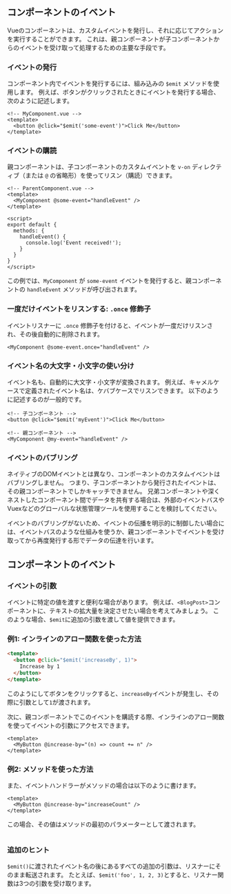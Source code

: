 ## コンポーネントのイベント
Vueのコンポーネントは、カスタムイベントを発行し、それに応じてアクションを実行することができます。
これは、親コンポーネントが子コンポーネントからのイベントを受け取って処理するための主要な手段です。
### イベントの発行
コンポーネント内でイベントを発行するには、組み込みの `$emit` メソッドを使用します。
例えば、ボタンがクリックされたときにイベントを発行する場合、次のように記述します。
```vue
<!-- MyComponent.vue -->
<template>
  <button @click="$emit('some-event')">Click Me</button>
</template>
```
### イベントの購読
親コンポーネントは、子コンポーネントのカスタムイベントを `v-on` ディレクティブ（または `@` の省略形）を使ってリスン（購読）できます。
```vue
<!-- ParentComponent.vue -->
<template>
  <MyComponent @some-event="handleEvent" />
</template>

<script>
export default {
  methods: {
    handleEvent() {
      console.log('Event received!');
    }
  }
}
</script>
```

この例では、`MyComponent` が `some-event` イベントを発行すると、親コンポーネントの `handleEvent` メソッドが呼び出されます。
### 一度だけイベントをリスンする: `.once` 修飾子
イベントリスナーに `.once` 修飾子を付けると、イベントが一度だけリスンされ、その後自動的に削除されます。

```vue
<MyComponent @some-event.once="handleEvent" />
```
### イベント名の大文字・小文字の使い分け
イベント名も、自動的に大文字・小文字が変換されます。
例えば、キャメルケースで定義されたイベント名は、ケバブケースでリスンできます。
以下のように記述するのが一般的です。
```vue
<!-- 子コンポーネント -->
<button @click="$emit('myEvent')">Click Me</button>

<!-- 親コンポーネント -->
<MyComponent @my-event="handleEvent" />
```
### イベントのバブリング
ネイティブのDOMイベントとは異なり、コンポーネントのカスタムイベントはバブリングしません。
つまり、子コンポーネントから発行されたイベントは、その親コンポーネントでしかキャッチできません。
兄弟コンポーネントや深くネストしたコンポーネント間でデータを共有する場合は、外部のイベントバスやVuexなどのグローバルな状態管理ツールを使用することを検討してください。

イベントのバブリングがないため、イベントの伝播を明示的に制御したい場合には、イベントバスのような仕組みを使うか、親コンポーネントでイベントを受け取ってから再度発行する形でデータの伝達を行います。

## コンポーネントのイベント
### イベントの引数
イベントに特定の値を渡すと便利な場合があります。
例えば、`<BlogPost>`コンポーネントに、テキストの拡大量を決定させたい場合を考えてみましょう。
このような場合、`$emit`に追加の引数を渡して値を提供できます。
### 例1: インラインのアロー関数を使った方法
```html
<template>
  <button @click="$emit('increaseBy', 1)">
    Increase by 1
  </button>
</template>
```

このようにしてボタンをクリックすると、`increaseBy`イベントが発生し、その際に引数として`1`が渡されます。

次に、親コンポーネントでこのイベントを購読する際、インラインのアロー関数を使ってイベントの引数にアクセスできます。
```vue
<template>
  <MyButton @increase-by="(n) => count += n" />
</template>
```
### 例2: メソッドを使った方法
また、イベントハンドラーがメソッドの場合は以下のように書けます。
```vue
<template>
  <MyButton @increase-by="increaseCount" />
</template>
```

この場合、その値はメソッドの最初のパラメーターとして渡されます。
```

```
### 追加のヒント
`$emit()`に渡されたイベント名の後にあるすべての追加の引数は、リスナーにそのまま転送されます。
たとえば、`$emit('foo', 1, 2, 3)`とすると、リスナー関数は3つの引数を受け取ります。

